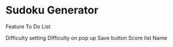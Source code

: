 <h1>Sudoku Generator</h1>
<p>Feature To Do List</p>
Difficulty setting
Difficulty on pop up
Save button
Score list
Name